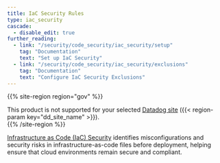 ```yaml
---
title: IaC Security Rules
type: iac_security
cascade:
  - disable_edit: true
further_reading:
  - link: "/security/code_security/iac_security/setup"
    tag: "Documentation"
    text: "Set up IaC Security"
  - link: "/security/code_security/iac_security/exclusions"
    tag: "Documentation"
    text: "Configure IaC Security Exclusions"
---
```


{{% site-region region="gov" %}}
<div class="alert alert-warning">This product is not supported for your selected <a href ="/getting_started/site">Datadog site</a> ({{< region-param key="dd_site_name" >}}).</div>
{{% /site-region %}}

[Infrastructure as Code (IaC) Security][1] identifies misconfigurations and security risks in infrastructure-as-code files before deployment, helping ensure that cloud environments remain secure and compliant.

[1]: /security/code_security/iac_security/
